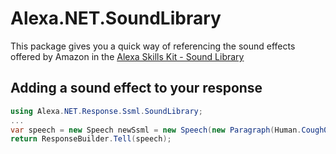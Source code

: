# Alexa.NET.SoundLibrary
This package gives you a quick way of referencing the sound effects offered by Amazon in the [Alexa Skills Kit - Sound Library](https://developer.amazon.com/docs/custom-skills/ask-soundlibrary.html)

## Adding a sound effect to your response
```csharp
using Alexa.NET.Response.Ssml.SoundLibrary;
...
var speech = new Speech newSsml = new Speech(new Paragraph(Human.Cough01));
return ResponseBuilder.Tell(speech);
```
